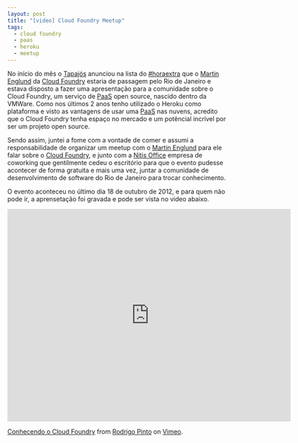 ```yaml
---
layout: post
title: "[video] Cloud Foundry Meetup"
tags:
  - cloud foundry
  - paas
  - heroku
  - meetup
---
```


No início do mês o [Tapajós](http://twitter.com/tapajos) anunciou na lista do [#horaextra](http://horaextra.org) que o [Martin Englund][1] da [Cloud Foundry][2] estaria de passagem pelo Rio de Janeiro e estava disposto a fazer uma apresentação para a comunidade sobre o Cloud Foundry, um serviço de [PaaS][3] open source, nascido dentro da VMWare. Como nos últimos 2 anos tenho utilizado o Heroku como plataforma e visto as vantagens de usar uma [PaaS][3] nas nuvens, acredito que o Cloud Foundry tenha espaço no mercado e um potêncial incrível por ser um projeto open source.

Sendo assim, juntei a fome com a vontade de comer e assumi a responsabilidade de organizar um meetup com o [Martin Englund][1] para ele falar sobre o [Cloud Foundry][2], e junto com a [Nitis Office][4] empresa de coworking que gentilmente cedeu o escritório para que o evento pudesse acontecer de forma gratuita e mais uma vez, juntar a comunidade de desenvolvimento de software do Rio de Janeiro para trocar conhecimento.

O evento aconteceu no último dia 18 de outubro de 2012, e para quem não pode ir, a aprensetação foi gravada e pode ser vista no video abaixo.

<p><iframe src="http://player.vimeo.com/video/52576884?badge=0" width="640" height="480" frameborder="0" webkitAllowFullScreen mozallowfullscreen allowFullScreen></iframe>
<p><a href="http://vimeo.com/52576884">Conhecendo o Cloud Foundry</a> from <a href="http://vimeo.com/rodrigoospinto">Rodrigo Pinto</a> on <a href="http://vimeo.com">Vimeo</a>.</p>
</p>

[1]: http://twitter.com/pmenglund
[2]: http://cloudfoundry.com
[3]: http://en.wikipedia.org/wiki/Platform_as_a_service
[4]: http://www.nitisoffice.com.br/